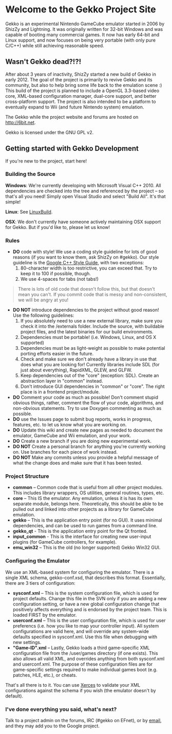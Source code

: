 # Welcome to the Gekko Project Site #
Gekko is an experimental Nintendo GameCube emulator started in 2006 by ShizZy and Lightning. It was originally written for 32-bit Windows and was capable of booting many commercial games. It now has early 64-bit and Linux support, and now focuses on being very portable (with only pure C/C++) while still achieving reasonable speed.

## Wasn't Gekko dead?!?! ##
After about 3 years of inactivity, ShizZy started a new build of Gekko in early 2012. The goal of the project is primarily to revive Gekko and its community, but also to help bring some life back to the emulation scene :) This build of the project is planned to include a OpenGL 3.3-based video core, XML-based configuration manager, dual-core support, and better cross-platform support. The project is also intended to be a platform to eventually expand to Wii (and future Nintendo system) emulation.

The Gekko while the project website and forums are hosted on http://6bit.net.

Gekko is licensed under the GNU GPL v2.

## Getting started with Gekko Development ##

If you're new to the project, start here!

### Building the Source ###

**Windows**: We're currently developing with Microsoft Visual C++ 2010. All dependencies are checked into the tree and referenced by the project – so that's all you need! Simply open Visual Studio and select "Build All". It's that simple!

**Linux**: See [LinuxBuild](LinuxBuild.md).

**OSX**: We don't currently have someone actively maintaining OSX support for Gekko. But if you'd like to, please let us know!

### Rules ###
  * **DO** code with style! We use a coding style guideline for lots of good reasons (if you want to know them, ask ShizZy on #gekko). Our style guideline is the [Google C++ Style Guide](http://google-styleguide.googlecode.com/svn/trunk/cppguide.xml), with two exceptions:
    1. 80-character width is too restrictive, you can exceed that. Try to keep it to 100 if possible, though.
    1. We use 4-spaces for tabs (not tabs!)
> There is lots of old code that doesn't follow this, but that doesn't mean you can't. If you commit code that is messy and non-consistent, we will be angry at you!
  * **DO NOT** introduce dependencies to the project without good reason! Use the following guidelines:
    1. If you absolutely need to use a new external library, make sure you check it into the /externals folder. Include the source, with buildable project files, and the latest binaries for our build environments.
    1. Dependencies must be portable!  (i.e. Windows, Linux, and OS X supported)
    1. Dependencies must be as light-weight as possible to make potential porting efforts easier in the future.
    1. Check and make sure we don't already have a library in use that does what you are looking for! Currently libraries include SDL (for just about everything), RapidXML, GLEW, and GLFW.
    1. Keep dependencies out of the "core" (exception: SDL). Create an abstraction layer in "common" instead.
    1. Don't introduce GUI dependencies in "common" or "core". The right place is in a frontend project/module.
  * **DO** Comment your code as much as possible! Don't comment stupid obvious things, rather, comment the flow of your code, algorithms, and non-obvious statements. Try to use Doxygen commenting as much as possible.
  * **DO** use the Issues page to submit bug reports, works in progress, features, etc. to let us know what you are working on.
  * **DO** Update this wiki and create new pages as needed to document the emulator, GameCube and Wii emulation, and your work.
  * **DO** Create a new branch if you are doing new experimental work.
  * **DO NOT** Create a personal branch for anything you're currently working on. Use branches for each piece of work instead.
  * **DO NOT** Make any commits unless you provide a helpful message of what the change does and make sure that it has been tested.

### Project Structure ###
  * **common** – Common code that is useful from all other project modules. This includes library wrappers, OS utilities, general routines, types, etc.
  * **core** – This IS the emulator. Any emulation, unless it is has its own separate module, belongs here. Theoretically, this should be able to be pulled out and linked into other projects as a library for GameCube emulation.
  * **gekko** – This is the application entry point (for no GUI). It uses minimal dependencies, and can be used to run games from a command line.
  * **gekko\_qt** - This is the application entry point for the Qt fronted.
  * **input\_common** - This is the interface for creating new user-input plugins (for GameCube controllers, for example).
  * **emu\_win32** – This is the old (no longer supported) Gekko Win32 GUI.

### Configuring the Emulator ###
We use an XML-based system for configuring the emulator. There is a single XML schema, gekko-conf.xsd, that describes this format. Essentially, there are 3 tiers of configuration:
  * **sysconf.xml** – This is the system configuration file, which is used for project defaults.  Change this file in the SVN only if you are adding a new configuration setting, or have a new global configuration change that positively affects everything and is endorsed by the project team. This is loaded FIRST by the emulator.
  * **userconf.xml** – This is the user configuration file, which is used for user preferencs (i.e. how you like to map your controller input). All system configurations are valid here, and will override any system-wide defaults specified in sysconf.xml. Use this file when debugging with new settings.
  * **"Game-ID".xml** – Lastly, Gekko loads a third game-specific XML configuration file from the /user/games directory (if one exists). This also allows all valid XML, and overrides anything from both sysconf.xml and userconf.xml. The purpose of these configuration files are for game-specific settings required to make individual games boot (e.g. patches, HLE, etc.), or cheats.

That's all there is to it. You can use [Xerces](http://xerces.apache.org/xerces-c/) to validate your XML configurations against the schema if you wish (the emulator doesn't by default).

### I've done everything you said, what's next? ###
Talk to a project admin on the forums, IRC (#gekko on EFnet), or by [email](http://6bit.net/contact-us/), and they may add you to the Google project.